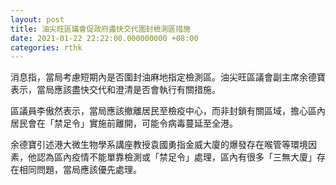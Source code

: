 ```yaml
---
layout: post
title: 油尖旺區議會促政府盡快交代圍封檢測區措施
date: 2021-01-22 22:22:00.000000000 +08:00
categories: rthk
---
```


消息指，當局考慮短期內是否圍封油麻地指定檢測區。油尖旺區議會副主席余德寶表示，當局應該盡快交代和澄清是否會執行有關措施。

區議員李傲然表示，當局應該撤離居民至檢疫中心，而非封鎖有關區域，擔心區內居民會在「禁足令」實施前離開，可能令病毒蔓延至全港。

余德寶引述港大微生物學系講座教授袁國勇指金威大廈的爆發存在喉管等環境因素，他認為區內疫情不能單靠檢測或「禁足令」處理，區內有很多「三無大廈」存在相同問題，當局應該優先處理。
